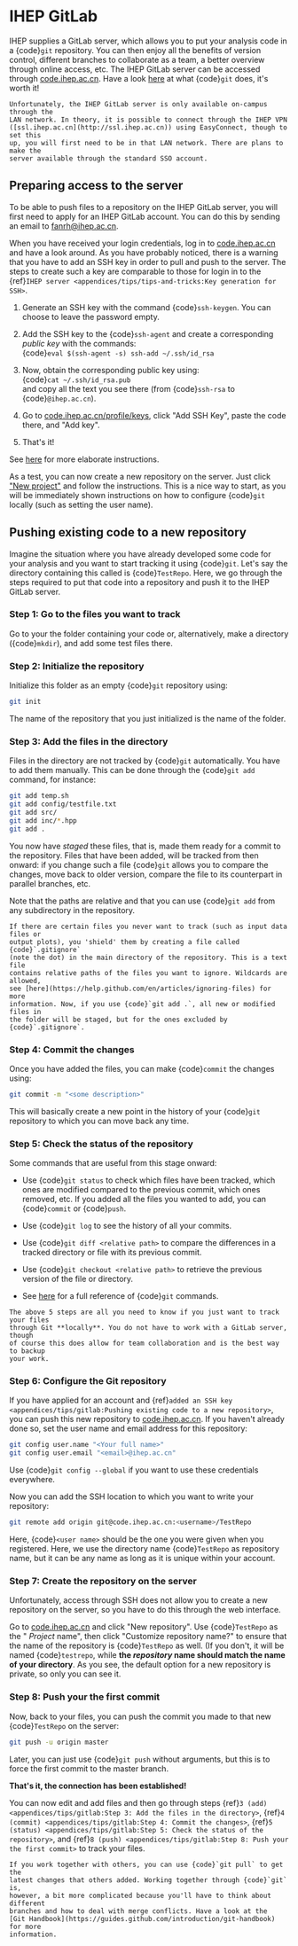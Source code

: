<!-- cspell:ignore testrepo testfile -->

# IHEP GitLab

IHEP supplies a GitLab server, which allows you to put your analysis code in a
{code}`git` repository. You can then enjoy all the benefits of version control,
different branches to collaborate as a team, a better overview through online
access, etc. The IHEP GitLab server can be accessed through
[code.ihep.ac.cn](http://code.ihep.ac.cn). Have a look
[here](https://guides.github.com/introduction/git-handbook) at what {code}`git`
does, it's worth it!

```{note}
Unfortunately, the IHEP GitLab server is only available on-campus through the
LAN network. In theory, it is possible to connect through the IHEP VPN
([ssl.ihep.ac.cn](http://ssl.ihep.ac.cn)) using EasyConnect, though to set this
up, you will first need to be in that LAN network. There are plans to make the
server available through the standard SSO account.
```

## Preparing access to the server

To be able to push files to a repository on the IHEP GitLab server, you will
first need to apply for an IHEP GitLab account. You can do this by sending an
email to [fanrh@ihep.ac.cn](mailto:fanrh@ihep.ac.cn).

When you have received your login credentials, log in to
[code.ihep.ac.cn](http://code.ihep.ac.cn/profile/keys/132) and have a look
around. As you have probably noticed, there is a warning that you have to add
an SSH key in order to pull and push to the server. The steps to create such a
key are comparable to those for login in to the
{ref}`IHEP server <appendices/tips/tips-and-tricks:Key generation for SSH>`.

1. Generate an SSH key with the command {code}`ssh-keygen`. You can choose to
   leave the password empty.

2. Add the SSH key to the {code}`ssh-agent` and create a corresponding _public
   key_ with the commands: <br>
   {code}`eval $(ssh-agent -s) ssh-add ~/.ssh/id_rsa`

3. Now, obtain the corresponding public key using: <br>
   {code}`cat ~/.ssh/id_rsa.pub` <br> and copy all the text you see there (from
   {code}`ssh-rsa` to {code}`@ihep.ac.cn`).

4. Go to [code.ihep.ac.cn/profile/keys](http://code.ihep.ac.cn/profile/keys),
   click "Add SSH Key", paste the code there, and "Add key".

5. That's it!

See
[here](https://help.github.com/en/articles/generating-a-new-ssh-key-and-adding-it-to-the-ssh-agent)
for more elaborate instructions.

As a test, you can now create a new repository on the server. Just click
["New project"](http://code.ihep.ac.cn/projects/new) and follow the
instructions. This is a nice way to start, as you will be immediately shown
instructions on how to configure {code}`git` locally (such as setting the user
name).

## Pushing existing code to a new repository

Imagine the situation where you have already developed some code for your
analysis and you want to start tracking it using {code}`git`. Let's say the
directory containing this called is {code}`TestRepo`. Here, we go through the
steps required to put that code into a repository and push it to the IHEP
GitLab server.

### Step 1: Go to the files you want to track

Go to your the folder containing your code or, alternatively, make a directory
({code}`mkdir`), and add some test files there.

### Step 2: Initialize the repository

Initialize this folder as an empty {code}`git` repository using:

```bash
git init
```

The name of the repository that you just initialized is the name of the folder.

### Step 3: Add the files in the directory

Files in the directory are not tracked by {code}`git` automatically. You have
to add them manually. This can be done through the {code}`git add` command, for
instance:

```bash
git add temp.sh
git add config/testfile.txt
git add src/
git add inc/*.hpp
git add .
```

You now have _staged_ these files, that is, made them ready for a commit to the
repository. Files that have been added, will be tracked from then onward: if
you change such a file {code}`git` allows you to compare the changes, move back
to older version, compare the file to its counterpart in parallel branches,
etc.

Note that the paths are relative and that you can use {code}`git add` from any
subdirectory in the repository.

```{admonition} .gitignore
If there are certain files you never want to track (such as input data files or
output plots), you 'shield' them by creating a file called {code}`.gitignore`
(note the dot) in the main directory of the repository. This is a text file
contains relative paths of the files you want to ignore. Wildcards are allowed,
see [here](https://help.github.com/en/articles/ignoring-files) for more
information. Now, if you use {code}`git add .`, all new or modified files in
the folder will be staged, but for the ones excluded by {code}`.gitignore`.
```

### Step 4: Commit the changes

Once you have added the files, you can make {code}`commit` the changes using:

```bash
git commit -m "<some description>"
```

This will basically create a new point in the history of your {code}`git`
repository to which you can move back any time.

### Step 5: Check the status of the repository

Some commands that are useful from this stage onward:

- Use {code}`git status` to check which files have been tracked, which ones are
  modified compared to the previous commit, which ones removed, etc. If you
  added all the files you wanted to add, you can {code}`commit` or
  {code}`push`.

- Use {code}`git log` to see the history of all your commits.

- Use {code}`git diff <relative path>` to compare the differences in a tracked
  directory or file with its previous commit.

- Use {code}`git checkout <relative path>` to retrieve the previous version of
  the file or directory.

- See [here](https://git-scm.com/docs) for a full reference of {code}`git`
  commands.

```{note}
The above 5 steps are all you need to know if you just want to track your files
through Git **locally**. You do not have to work with a GitLab server, though
of course this does allow for team collaboration and is the best way to backup
your work.
```

### Step 6: Configure the Git repository

If you have applied for an account and
{ref}`added an SSH key <appendices/tips/gitlab:Pushing existing code to a new repository>`,
you can push this new repository to [code.ihep.ac.cn](http://code.ihep.ac.cn).
If you haven't already done so, set the user name and email address for this
repository:

```bash
git config user.name "<Your full name>"
git config user.email "<email>@ihep.ac.cn"
```

Use {code}`git config --global` if you want to use these credentials
everywhere.

Now you can add the SSH location to which you want to write your repository:

```bash
git remote add origin git@code.ihep.ac.cn:<username>/TestRepo
```

Here, {code}`<user name>` should be the one you were given when you registered.
Here, we use the directory name {code}`TestRepo` as repository name, but it can
be any name as long as it is unique within your account.

### Step 7: Create the repository on the server

Unfortunately, access through SSH does not allow you to create a new repository
on the server, so you have to do this through the web interface.

Go to [code.ihep.ac.cn](http://code.ihep.ac.cn) and click "New repository". Use
{code}`TestRepo` as the " _Project_ name", then click "Customize repository
name?" to ensure that the name of the repository is {code}`TestRepo` as well.
(If you don't, it will be named {code}`testrepo`, while **the _repository_ name
should match the name of your directory**. As you see, the default option for a
new repository is private, so only you can see it.

### Step 8: Push your the first commit

Now, back to your files, you can push the commit you made to that new
{code}`TestRepo` on the server:

```bash
git push -u origin master
```

Later, you can just use {code}`git push` without arguments, but this is to
force the first commit to the master branch.

**That's it, the connection has been established!**

You can now edit and add files and then go through steps
{ref}`3 (add) <appendices/tips/gitlab:Step 3: Add the files in the directory>`,
{ref}`4 (commit) <appendices/tips/gitlab:Step 4: Commit the changes>`,
{ref}`5 (status) <appendices/tips/gitlab:Step 5: Check the status of the repository>`,
and {ref}`8 (push) <appendices/tips/gitlab:Step 8: Push your the first commit>`
to track your files.

```{note}
If you work together with others, you can use {code}`git pull` to get the
latest changes that others added. Working together through {code}`git` is,
however, a bit more complicated because you'll have to think about different
branches and how to deal with merge conflicts. Have a look at the
[Git Handbook](https://guides.github.com/introduction/git-handbook) for more
information.
```
